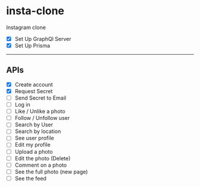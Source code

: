 # insta-clone

Instagram clone

- [x] Set Up GraphQl Server
- [x] Set Up Prisma

---

## APIs

- [x] Create account
- [x] Request Secret
- [ ] Send Secret to Email
- [ ] Log in
- [ ] Like / Unlike a photo
- [ ] Follow / Unfollow user
- [ ] Search by User
- [ ] Search by location
- [ ] See user profile
- [ ] Edit my profile
- [ ] Upload a photo
- [ ] Edit the photo (Delete)
- [ ] Comment on a photo
- [ ] See the full photo (new page)
- [ ] See the feed
